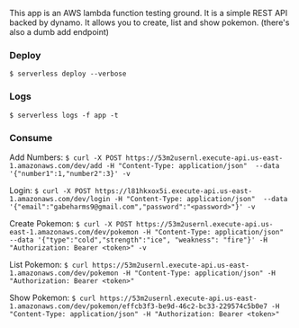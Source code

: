 This app is an AWS lambda function testing ground. It is a simple REST API backed by dynamo. It
allows you to create, list and show pokemon. (there's also a dumb add endpoint)


### Deploy
`$ serverless deploy --verbose`

### Logs
`$ serverless logs -f app -t`

### Consume

Add Numbers:
`$ curl -X POST https://53m2usernl.execute-api.us-east-1.amazonaws.com/dev/add -H "Content-Type: application/json"  --data '{"number1":1,"number2":3}' -v`

Login:
`$ curl -X POST https://l81hkxox5i.execute-api.us-east-1.amazonaws.com/dev/login -H "Content-Type: application/json"  --data '{"email":"gabeharms9@gmail.com","password":"<password>"}' -v`

Create Pokemon:
`$ curl -X POST https://53m2usernl.execute-api.us-east-1.amazonaws.com/dev/pokemon -H "Content-Type: application/json"  --data '{"type":"cold","strength":"ice", "weakness": "fire"}' -H "Authorization: Bearer <token>" -v`

List Pokemon:
`$ curl https://53m2usernl.execute-api.us-east-1.amazonaws.com/dev/pokemon -H "Content-Type: application/json" -H "Authorization: Bearer <token>"`

Show Pokemon:
`$ curl https://53m2usernl.execute-api.us-east-1.amazonaws.com/dev/pokemon/effcb3f3-be9d-46c2-bc33-229574c5b0e7 -H "Content-Type: application/json" -H "Authorization: Bearer <token>"`


